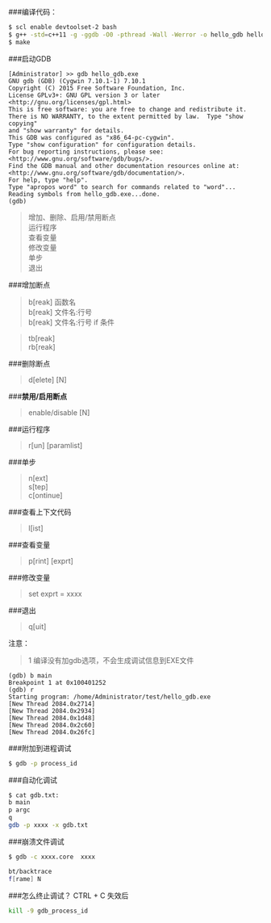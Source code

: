 ###编译代码：
```bash
$ scl enable devtoolset-2 bash
$ g++ -std=c++11 -g -ggdb -O0 -pthread -Wall -Werror -o hello_gdb hello_gdb.cpp
$ make
```
###启动GDB
```
[Administrator] >> gdb hello_gdb.exe
GNU gdb (GDB) (Cygwin 7.10.1-1) 7.10.1
Copyright (C) 2015 Free Software Foundation, Inc.
License GPLv3+: GNU GPL version 3 or later <http://gnu.org/licenses/gpl.html>
This is free software: you are free to change and redistribute it.
There is NO WARRANTY, to the extent permitted by law.  Type "show copying"
and "show warranty" for details.
This GDB was configured as "x86_64-pc-cygwin".
Type "show configuration" for configuration details.
For bug reporting instructions, please see:
<http://www.gnu.org/software/gdb/bugs/>.
Find the GDB manual and other documentation resources online at:
<http://www.gnu.org/software/gdb/documentation/>.
For help, type "help".
Type "apropos word" to search for commands related to "word"...
Reading symbols from hello_gdb.exe...done.
(gdb)
```
> 增加、删除、启用/禁用断点  
> 运行程序  
> 查看变量  
> 修改变量  
> 单步  
> 退出  

###增加断点  
> b[reak] 函数名  
> b[reak] 文件名:行号  
> b[reak] 文件名:行号 if 条件  

> tb[reak]  
> rb[reak]  

###删除断点  
> d[elete] [N]  

###__禁用/启用断点__
> enable/disable [N]  

###运行程序  
> r[un] [paramlist]  

###单步  
> n[ext]  
> s[tep]  
> c[ontinue]  

###查看上下文代码
> l[ist]

###查看变量  
> p[rint] [exprt]

###修改变量  
> set exprt = xxxx  

###退出  
> q[uit]

注意：  
> 1 编译没有加gdb选项，不会生成调试信息到EXE文件
```gdb
(gdb) b main
Breakpoint 1 at 0x100401252
(gdb) r
Starting program: /home/Administrator/test/hello_gdb.exe
[New Thread 2084.0x2714]
[New Thread 2084.0x2934]
[New Thread 2084.0x1d48]
[New Thread 2084.0x2c60]
[New Thread 2084.0x26fc]
```


###附加到进程调试  
```bash
$ gdb -p process_id  
```

###自动化调试
```bash
$ cat gdb.txt:
b main
p argc
q
gdb -p xxxx -x gdb.txt
```

###崩溃文件调试  
```bash
$ gdb -c xxxx.core  xxxx  

bt/backtrace
f[rame] N
```

###怎么终止调试？
CTRL + C 失效后  
```bash
kill -9 gdb_process_id
```
